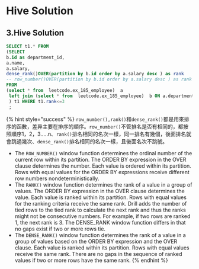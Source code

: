 # Hive Solution

## 3.Hive Solution

```sql
SELECT t1.* FROM
(SELECT
b.id as department_id,
a.name,
a.salary,
dense_rank()OVER(partition by b.id order by a.salary desc ) as rank
-- row_number()OVER(partition by b.id order by a.salary desc ) as rank
FROM 
(select * from  leetcode.ex_185_employee)  a 
 left join (select * from  leetcode.ex_185_employee)  b ON a.department_id=b.id
 ) t1 WHERE t1.rank<=3
 ;
```

{% hint style="success" %}
`row_number(),rank()`和`dense_rank()`都是用來排序的函數，差异主要在排序的順序。`row_number()`不管排名是否有相同的，都按照順序1，2，3…..n、`rank()`排名相同的名次一樣，同一排名有幾個，後面排名就會跳過幾次、`dense_rank()`排名相同的名次一樣，且後面名次不跳號。

* The `ROW_NUMBER()` window function determines the ordinal number of the current row within its partition. The ORDER BY expression in the OVER clause determines the number. Each value is ordered within its partition. Rows with equal values for the ORDER BY expressions receive different row numbers nondeterministically.
* The `RANK()` window function determines the rank of a value in a group of values. The ORDER BY expression in the OVER clause determines the value. Each value is ranked within its partition. Rows with equal values for the ranking criteria receive the same rank. Drill adds the number of tied rows to the tied rank to calculate the next rank and thus the ranks might not be consecutive numbers. For example, if two rows are ranked 1, the next rank is 3. The DENSE\_RANK window function differs in that no gaps exist if two or more rows tie.
* The `DENSE_RANK()` window function determines the rank of a value in a group of values based on the ORDER BY expression and the OVER clause. Each value is ranked within its partition. Rows with equal values receive the same rank. There are no gaps in the sequence of ranked values if two or more rows have the same rank.
{% endhint %}
